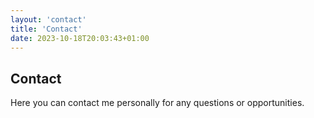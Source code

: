 ```yaml
---
layout: 'contact'
title: 'Contact'
date: 2023-10-18T20:03:43+01:00
---
```


## Contact

Here you can contact me personally for any questions or opportunities.
